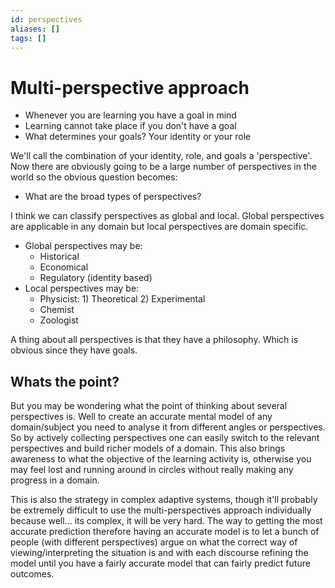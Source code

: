 ```yaml
---
id: perspectives
aliases: []
tags: []
---
```


# Multi-perspective approach
- Whenever you are learning you have a goal in mind
- Learning cannot take place if you don't have a goal
- What determines your goals? Your identity or your role

We'll call the combination of your identity, role, and goals a 'perspective'.
Now there are obviously going to be a large number of perspectives in the world
so the obvious question becomes:
- What are the broad types of perspectives?

I think we can classify perspectives as global and local. Global perspectives
are applicable in any domain but local perspectives are domain specific.
- Global perspectives may be:
    * Historical
    * Economical
    * Regulatory (identity based)
- Local perspectives may be:
    * Physicist: 1) Theoretical 2) Experimental
    * Chemist
    * Zoologist

A thing about all perspectives is that they have a philosophy. Which is obvious
since they have goals.


## Whats the point?
But you may be wondering what the point of thinking about several perspectives
is. Well to create an accurate mental model of any domain/subject you need to
analyse it from different angles or perspectives. So by actively collecting
perspectives one can easily switch to the relevant perspectives and build
richer models of a domain. This also brings awareness to what the objective
of the learning activity is, otherwise you may feel lost and running around in
circles without really making any progress in a domain.

This is also the strategy in complex adaptive systems, though it'll probably be
extremely difficult to use the multi-perspectives approach individually because
well... its complex, it will be very hard. The way to getting the most accurate
prediction therefore having an accurate model is to let a bunch of people
(with different perspectives) argue on what the correct way of
viewing/interpreting the situation is and with each discourse refining the
model until you have a fairly accurate model that can fairly predict future
outcomes.



